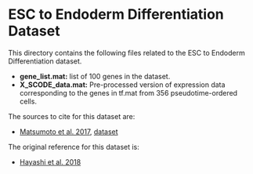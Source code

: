 # ESC to Endoderm Differentiation Dataset
This directory contains the following files related to the ESC to Endoderm Differentiation dataset.

- **gene_list.mat:** list of 100 genes in the dataset.
- **X_SCODE_data.mat:** Pre-processed version of expression data corresponding to the genes in tf.mat from 356 pseudotime-ordered cells.

The sources to cite for this dataset are:
- [Matsumoto et al. 2017](https://academic.oup.com/bioinformatics/article/33/15/2314/3100331), [dataset](https://github.com/hmatsu1226/SCODE/tree/master/data)

The original reference for this dataset is:
- [Hayashi et al. 2018](https://www.nature.com/articles/s41467-018-02866-0)

